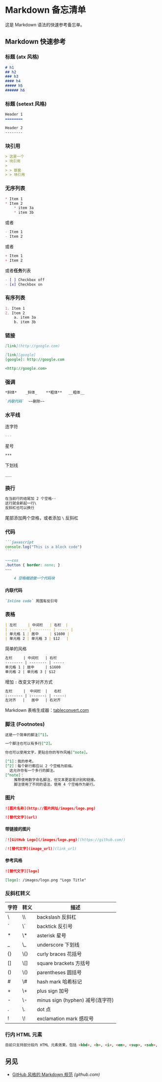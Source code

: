 
<!-- 
Source: https://github.com/jaywcjlove/reference/blob/main/docs/markdown.md
Retrieved on: 2025-05-09
-->

Markdown 备忘清单
===

这是 Markdown 语法的快速参考备忘单。

Markdown 快速参考
----

### 标题 (atx 风格)

```markdown
# h1
## h2
### h3
#### h4
##### h5
###### h6
```

### 标题 (setext 风格)

```markdown
Header 1
========
```

```markdown
Header 2
--------
```

### 块引用

```markdown
> 这是一个
> 块引用
>
> > 嵌套
> > 块引用
```

### 无序列表
<!--rehype:wrap-class=row-span-3-->

```markdown
* Item 1
* Item 2
    * item 3a
    * item 3b
```

或者

```markdown
- Item 1
- Item 2
```

或者

```markdown
+ Item 1
+ Item 2
```

或者**任务**列表

```markdown
- [ ] Checkbox off
- [x] Checkbox on
```

### 有序列表

```markdown
1. Item 1
2. Item 2
    a. item 3a
    b. item 3b
```

### 链接

```markdown
[link](http://google.com)

[link][google]
[google]: http://google.com

<http://google.com>
```

### 强调

```markdown
*斜体*    _斜体_    **粗体**   __粗体__

`内联代码`  ~~删除~~
```

### 水平线
<!--rehype:wrap-class=row-span-2-->

连字符

```markdown
---
```

星号

```markdown
***
```

下划线

```markdown
___
```

### 换行

```markdown
在当前行的结尾加 2 个空格··
这行就会新起一行\
反斜杠也可以换行
```

尾部添加两个空格，或者添加 `\` 反斜杠

### 代码

````markdown
```javascript
console.log("This is a block code")
```
````

```markdown
~~~css
.button { border: none; }
~~~
```

```markdown
    4 空格缩进做一个代码块
```

#### 内联代码

```markdown
`Inline code` 周围有反引号
```

### 表格

```markdown
| 左栏     | 中间栏   | 右栏  |
| -------- | -------- | ----- |
| 单元格 1 | 居中     | $1600 |
| 单元格 2 | 单元格 3 | $12   |
```

简单的风格

```markdown
左栏     | 中间栏   | 右栏  
-------- | -------- | -----
单元格 1 | 居中     | $1600
单元格 2 | 单元格 3 | $12 
```

增加 `:` 改变文字对齐方式

```markdown
左栏     |  中间栏  |   右栏 
:------- | :------: | -----: 
左对齐   |   居中   | 右对齐
```

Markdown 表格生成器：[tableconvert.com](https://tableconvert.com/)

### 脚注 (Footnotes)

```markdown
这是一个简单的脚注[^1]。

一个脚注也可以有多行[^2]。

你也可以使用文字，更贴合你的写作风格[^note]。

[^1]：我的参考。
[^2]：每个新行都应以 2 个空格为前缀。
  这允许你有一个多行的脚注。
[^note]：
    推荐使用数字命名脚注，但文本更容易识别和链接。
    脚注使用了不同的语法，使用 4 个空格作为新行。
```

### 图片
<!--rehype:wrap-class=col-span-2-->

```markdown
![图片名称](http://图片网址/images/logo.png)

![替代文字](url)
```

#### 带链接的图片

```markdown
[![GitHub Logo](/images/logo.png)](https://github.com/)

[![替代文字](image_url)](link_url)
```

#### 参考风格

```markdown
![替代文字][logo]

[logo]: /images/logo.png "Logo Title"
```

### 反斜杠转义
<!--rehype:wrap-class=row-span-2-->

| 字符 | 转义 | 描述 |
|------------|--------|-------------|
| <pur>\\</pur>         | \\\\   | backslash 反斜杠             |
| <pur>\`</pur>         | \\\`   | backtick 反引号              |
| <pur>\*</pur>         | \\\*   | asterisk 星号                |
| <pur>\_</pur>         | \\\_   | underscore 下划线            |
| <pur>\{\}</pur>       | \\\{\} | curly braces 花括号          |
| <pur>\[\]</pur>       | \\\[\] | square brackets 方括号       |
| <pur>\(\)</pur>       | \\\(\) | parentheses 圆括号           |
| <pur>\#</pur>         | \\\#   | hash mark 哈希标记           |
| <pur>\+</pur>         | \\\+   | plus sign 加号               |
| <pur>\-</pur>         | \\\-   | minus sign \(hyphen\) 减号(连字符) |
| <pur>\.</pur>         | \\\.   | dot 点                      |
| <pur>\!</pur>         | \\\!   | exclamation mark 感叹号      |

### 行内 HTML 元素
<!--rehype:wrap-class=col-span-2-->

```html
目前只支持部分段内 HTML 元素效果，包括 <kbd>, <b>, <i>, <em>, <sup>, <sub>, <br>
```

另见
----

- [GitHub 风格的 Markdown 规范](https://github.github.com/gfm/) _(github.com)_
